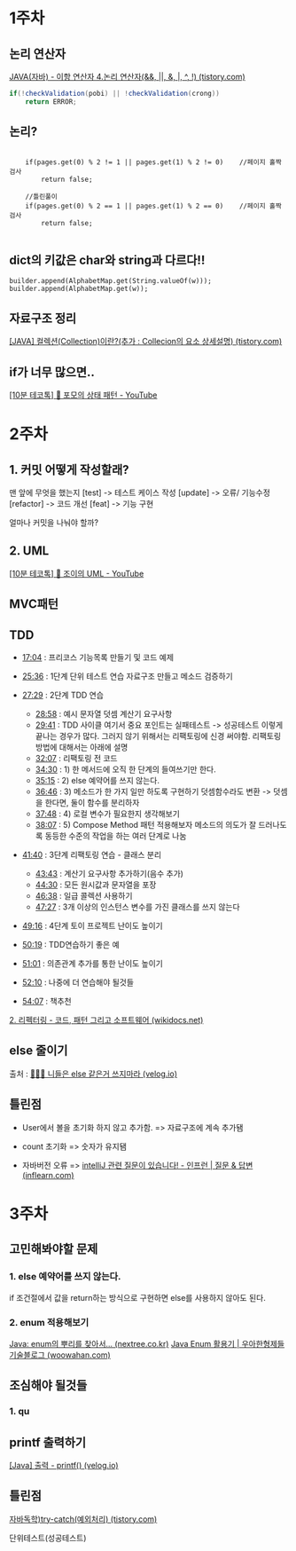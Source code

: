 # 1주차

## 논리 연산자
[JAVA(자바) - 이항 연산자 4.논리 연산자(&&, ||, &, |, ^, !) (tistory.com)](https://park-youjin.tistory.com/16)
```java
if(!checkValidation(pobi) || !checkValidation(crong))  
    return ERROR;
```

## 논리?
```
   
    if(pages.get(0) % 2 != 1 || pages.get(1) % 2 != 0)    //페이지 홀짝 검사  
        return false;  

	//틀린풀이
	if(pages.get(0) % 2 == 1 || pages.get(1) % 2 == 0)    //페이지 홀짝 검사  
		return false;  
  

```


## dict의 키값은 char와 string과 다르다!!
```
builder.append(AlphabetMap.get(String.valueOf(w)));
builder.append(AlphabetMap.get(w));
```

## 자료구조 정리
[[JAVA] 컬렉션(Collection)이란?(추가 : Collecion의 요소 상세설명) (tistory.com)](https://crazykim2.tistory.com/557)

## if가 너무 많으면..
[[10분 테코톡] 🍒 포모의 상태 패턴 - YouTube](https://www.youtube.com/watch?v=wYMN3sPIeHY&t=316s)

# 2주차
## 1. 커밋 어떻게 작성할래?
맨 앞에 무엇을 했는지
[test] -> 테스트 케이스 작성
[update] -> 오류/ 기능수정
[refactor] -> 코드 개선
[feat] -> 기능 구현

얼마나 커밋을 나눠야 할까?

## 2. UML
[[10분 테코톡] 🎠 조이의 UML - YouTube](https://www.youtube.com/watch?v=eBylHYAlzZk)

## MVC패턴

## TDD
- [17:04](https://www.youtube.com/watch?v=bIeqAlmNRrA&t=2391s#t=1024.2604071621247) : 프리코스 기능목록 만들기 및 코드 예제
- [25:36](https://www.youtube.com/watch?v=bIeqAlmNRrA&t=2391s#t=1536.057338026226) :  1단계 단위 테스트 연습
	자료구조 만들고 메소드 검증하기

- [27:29](https://www.youtube.com/watch?v=bIeqAlmNRrA&t=2391s#t=1649.0357629833106) : 2단계 TDD 연습
	- [28:58](https://www.youtube.com/watch?v=bIeqAlmNRrA&t=2391s#t=1738.3561162527237) : 예시 문자열 덧셈 계산기 요구사항
	- [29:41](https://www.youtube.com/watch?v=bIeqAlmNRrA&t=2391s#t=1781.0308620357628) : TDD 사이클
		여기서 중요 포인트는 실패테스트 -> 성공테스트 이렇게 끝나는 경우가 많다. 그러지 않기 위해서는 리팩토링에 신경 써야함. 리팩토링 방법에 대해서는 아래에 설명
	- [32:07](https://www.youtube.com/watch?v=bIeqAlmNRrA&t=2391s#t=1927.3205310596047) : 리팩토링 전 코드
	- [34:30](https://www.youtube.com/watch?v=bIeqAlmNRrA&t=2391s#t=2070.4032558402596) : 1) 한 메서드에 오직 한 단계의 들여쓰기만 한다.
	- [35:15](https://www.youtube.com/watch?v=bIeqAlmNRrA&t=2391s#t=2115.912995780655) : 2) else 예약어를 쓰지 않는다.
	- [36:46](https://www.youtube.com/watch?v=bIeqAlmNRrA&t=2391s#t=2206.5868909833107) : 3) 메소드가 한 가지 일만 하도록 구현하기
		덧셈함수라도 변환 -> 덧셈을 한다면, 둘이 함수를 분리하자
	- [37:48](https://www.youtube.com/watch?v=bIeqAlmNRrA&t=2391s#t=2268.4996829785423) : 4) 로컬 변수가 필요한지 생각해보기
	- [38:07](https://www.youtube.com/watch?v=bIeqAlmNRrA&t=2391s#t=2287.2552451692773) : 5) Compose Method 패턴 적용해보자
		메소드의 의도가 잘 드러나도록 동등한 수준의 작업을 하는 여러 단계로 나눔

- [41:40](https://www.youtube.com/watch?v=bIeqAlmNRrA&t=2391s#t=2500.1102259785425) : 3단계 리팩토링 연습 - 클래스 분리
	- [43:43](https://www.youtube.com/watch?v=bIeqAlmNRrA&t=2391s#t=2623.3196210166893) : 계산기 요구사항 추가하기(음수 추가)
	- [44:30](https://www.youtube.com/watch?v=bIeqAlmNRrA&t=2391s#t=2670.130322830723) : 모든 원시값과 문자열을 포장
	- [46:38](https://www.youtube.com/watch?v=bIeqAlmNRrA&t=2391s#t=2798.692448909401) : 일급 콜렉션 사용하기
	- [47:27](https://www.youtube.com/watch?v=bIeqAlmNRrA&t=2391s#t=2847.062088059605) : 3개 이상의 인스턴스 변수를 가진 클래스를 쓰지 않는다

- [49:16](https://www.youtube.com/watch?v=bIeqAlmNRrA&t=2391s#t=2956.1026631502036) :  4단계 토이 프로젝트 난이도 높이기
- [50:19](https://www.youtube.com/watch?v=bIeqAlmNRrA&t=2391s#t=3019.594092923706) :  TDD연습하기 좋은 예
- [51:01](https://www.youtube.com/watch?v=bIeqAlmNRrA&t=2391s#t=3061.5152289928474) : 의존관계 추가를 통한 난이도 높이기
- [52:10](https://www.youtube.com/watch?v=bIeqAlmNRrA&t=2391s#t=3130.126526861717) :  나중에 더 연습해야 될것들
- [54:07](https://www.youtube.com/watch?v=bIeqAlmNRrA&t=2391s#t=3247.5693380047683) : 책추천




[2. 리펙터링 - 코드, 패턴 그리고 소프트웨어 (wikidocs.net)](https://wikidocs.net/585)

## else 줄이기

출처 : [🙅🏻‍♀️ 니들은 else 같은거 쓰지마라 (velog.io)](https://velog.io/@gomjellie/else-%EC%93%B0%EC%A7%80%EB%A7%88)

## 틀린점
- User에서 볼을 초기화 하지 않고 추가함.
	=> 자료구조에 계속 추가됌

- count 초기화
	=> 숫자가 유지됌

- 자바버전 오류
	=> [intelliJ 관련 질문이 있습니다! - 인프런 | 질문 & 답변 (inflearn.com)](https://www.inflearn.com/questions/116973)

# 3주차

## 고민해봐야할 문제
### 1. else 예약어를 쓰지 않는다.
if 조건절에서 값을 return하는 방식으로 구현하면 else를 사용하지 않아도 된다.

### 2. enum 적용해보기
[Java: enum의 뿌리를 찾아서... (nextree.co.kr)](https://www.nextree.co.kr/p11686/)
[Java Enum 활용기 | 우아한형제들 기술블로그 (woowahan.com)](https://techblog.woowahan.com/2527/)


## 조심해야 될것들
### 1. qu

## printf 출력하기
[[Java] 출력 - printf() (velog.io)](https://velog.io/@geneee/Java-printf-%EC%82%AC%EC%9A%A9%ED%95%98%EA%B8%B0)

## 틀린점
[자바독학)try-catch(예외처리) (tistory.com)](https://sesetv.tistory.com/125)

단위테스트(성공테스트)
